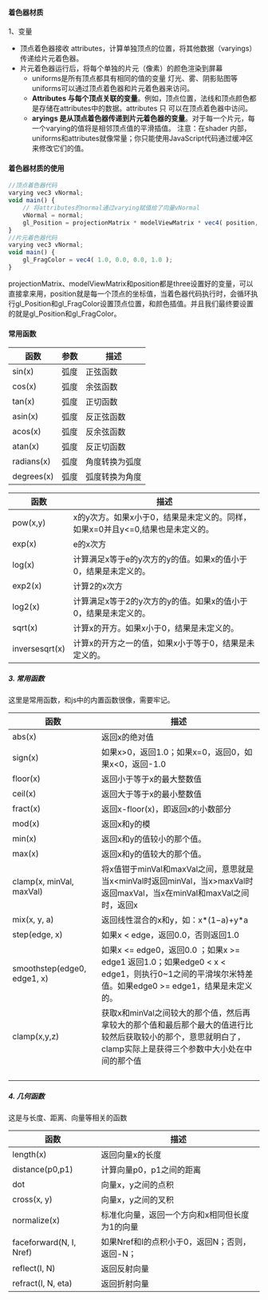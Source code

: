 #### 着色器材质

1、变量

* 顶点着色器接收 attributes，计算单独顶点的位置，将其他数据（varyings）传递给片元着色器。
* 片元着色器运行后，将每个单独的片元（像素）的颜色渲染到屏幕
  * uniforms是所有顶点都具有相同的值的变量 灯光、雾、阴影贴图等 uniforms可以通过顶点着色器和片元着色器来访问。
  * **Attributes 与每个顶点关联的变量**。例如，顶点位置，法线和顶点颜色都是存储在attributes中的数据。attributes 只 可以在顶点着色器中访问。
  * **aryings 是从顶点着色器传递到片元着色器的变量**。对于每一个片元，每一个varying的值将是相邻顶点值的平滑插值。
    注意：在shader 内部，uniforms和attributes就像常量；你只能使用JavaScript代码通过缓冲区来修改它们的值。

#### 着色器材质的使用

```js
//顶点着色器代码
varying vec3 vNormal;
void main() {
    // 将attributes的normal通过varying赋值给了向量vNormal
    vNormal = normal;
    gl_Position = projectionMatrix * modelViewMatrix * vec4( position, 1.0 );
}
//片元着色器代码
varying vec3 vNormal;
void main() {
    gl_FragColor = vec4( 1.0, 0.0, 0.0, 1.0 );
}
```

projectionMatrix、modelViewMatrix和position都是three设置好的变量，可以直接拿来用，position就是每一个顶点的坐标值，当着色器代码执行时，会循环执行gl_Position和gl_FragColor设置顶点位置，和颜色插值。并且我们最终要设置的就是gl_Position和gl_FragColor。





#### 常用函数

| 函数       | 参数 | 描述           |
| ---------- | ---- | -------------- |
| sin(x)     | 弧度 | 正弦函数       |
| cos(x)     | 弧度 | 余弦函数       |
| tan(x)     | 弧度 | 正切函数       |
| asin(x)    | 弧度 | 反正弦函数     |
| acos(x)    | 弧度 | 反余弦函数     |
| atan(x)    | 弧度 | 反正切函数     |
| radians(x) | 弧度 | 角度转换为弧度 |
| degrees(x) | 弧度 | 弧度转换为角度 |



| 函数           | 描述                                                         |
| -------------- | ------------------------------------------------------------ |
| pow(x,y)       | x的y次方。如果x小于0，结果是未定义的。同样，如果x=0并且y<=0,结果也是未定义的。 |
| exp(x)         | e的x次方                                                     |
| log(x)         | 计算满足x等于e的y次方的y的值。如果x的值小于0，结果是未定义的。 |
| exp2(x)        | 计算2的x次方                                                 |
| log2(x)        | 计算满足x等于2的y次方的y的值。如果x的值小于0，结果是未定义的。 |
| sqrt(x)        | 计算x的开方。如果x小于0，结果是未定义的。                    |
| inversesqrt(x) | 计算x的开方之一的值，如果x小于等于0，结果是未定义的。        |

##### 3. 常用函数

这里是常用函数，和js中的内置函数很像，需要牢记。

| 函数                        | 描述                                                         |
| --------------------------- | ------------------------------------------------------------ |
| abs(x)                      | 返回x的绝对值                                                |
| sign(x)                     | 如果x>0，返回1.0；如果x=0，返回0，如果x<0，返回-1.0          |
| floor(x)                    | 返回小于等于x的最大整数值                                    |
| ceil(x)                     | 返回大于等于x的最小整数值                                    |
| fract(x)                    | 返回x-floor(x)，即返回x的小数部分                            |
| mod(x)                      | 返回x和y的模                                                 |
| min(x)                      | 返回x和y的值较小的那个值。                                   |
| max(x)                      | 返回x和y的值较大的那个值。                                   |
| clamp(x, minVal, maxVal)    | 将x值钳于minVal和maxVal之间，意思就是当x<minVal时返回minVal，当x>maxVal时返回maxVal，当x在minVal和maxVal之间时，返回x |
| mix(x, y, a)                | 返回线性混合的x和y，如：x*(1−a)+y*a                          |
| step(edge, x)               | 如果x < edge，返回0.0，否则返回1.0                           |
| smoothstep(edge0, edge1, x) | 如果x <= edge0，返回0.0 ；如果x >= edge1 返回1.0；如果edge0 < x < edge1，则执行0~1之间的平滑埃尔米特差值。如果edge0 >= edge1，结果是未定义的。 |
| clamp(x,y,z)                | 获取x和minVal之间较大的那个值，然后再拿较大的那个值和最后那个最大的值进行比较然后获取较小的那个，意思就明白了，clamp实际上是获得三个参数中大小处在中间的那个值 |
|                             |                                                              |
|                             |                                                              |
|                             |                                                              |
|                             |                                                              |

##### 4. 几何函数

这是与长度、距离、向量等相关的函数

| 函数                    | 描述                                           |
| ----------------------- | ---------------------------------------------- |
| length(x)               | 返回向量x的长度                                |
| distance(p0,p1)         | 计算向量p0，p1之间的距离                       |
| dot                     | 向量x，y之间的点积                             |
| cross(x, y)             | 向量x，y之间的叉积                             |
| normalize(x)            | 标准化向量，返回一个方向和x相同但长度为1的向量 |
| faceforward(N, I, Nref) | 如果Nref和I的点积小于0，返回N；否则，返回-N；  |
| reflect(I, N)           | 返回反射向量                                   |
| refract(I, N, eta)      | 返回折射向量                                   |


